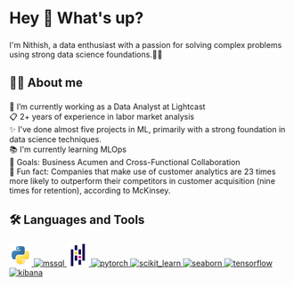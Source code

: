 <h1 align="left">Hey 👋 What's up?</h1>

###

<p align="left">I'm Nithish, a data enthusiast with a passion for solving complex problems using strong data science foundations.👨‍💻</p>

###

<h2 align="left"> 👨‍💻 About me</h2>

###

<p align="left">🔭 I’m currently working as a Data Analyst at Lightcast<br> 📋 2+ years of experience in labor market analysis <br>✨ I've done almost five projects in ML, primarily with a strong foundation in data science techniques. <br>📚 I'm currently learning MLOps<br>🎯 Goals: Business Acumen and Cross-Functional Collaboration<br>🎲 Fun fact: Companies that make use of customer analytics are 23 times more likely to outperform their competitors in customer acquisition (nine times for retention), according to McKinsey.</p>

###

<h2 align="left"> 🛠️ Languages and Tools</h2>

###

<p align="left"> <a href="https://www.python.org" target="_blank" rel="noreferrer"> <img src="https://raw.githubusercontent.com/devicons/devicon/master/icons/python/python-original.svg" alt="python" width="40" height="40"/> </a> <a href="https://www.microsoft.com/en-us/sql-server" target="_blank" rel="noreferrer"> <img src="https://www.svgrepo.com/show/303229/microsoft-sql-server-logo.svg" alt="mssql" width="40" height="40"/> </a> <a href="https://pandas.pydata.org/" target="_blank" rel="noreferrer"> <img src="https://raw.githubusercontent.com/devicons/devicon/2ae2a900d2f041da66e950e4d48052658d850630/icons/pandas/pandas-original.svg" alt="pandas" width="40" height="40"/> </a>  <a href="https://pytorch.org/" target="_blank" rel="noreferrer"> <img src="https://www.vectorlogo.zone/logos/pytorch/pytorch-icon.svg" alt="pytorch" width="40" height="40"/> </a> <a href="https://scikit-learn.org/" target="_blank" rel="noreferrer"> <img src="https://upload.wikimedia.org/wikipedia/commons/0/05/Scikit_learn_logo_small.svg" alt="scikit_learn" width="40" height="40"/> </a> <a href="https://seaborn.pydata.org/" target="_blank" rel="noreferrer"> <img src="https://seaborn.pydata.org/_images/logo-mark-lightbg.svg" alt="seaborn" width="40" height="40"/> </a> <a href="https://www.tensorflow.org" target="_blank" rel="noreferrer"> <img src="https://www.vectorlogo.zone/logos/tensorflow/tensorflow-icon.svg" alt="tensorflow" width="40" height="40"/> </a> <a href="https://www.elastic.co/kibana" target="_blank" rel="noreferrer"> <img src="https://www.vectorlogo.zone/logos/elasticco_kibana/elasticco_kibana-icon.svg" alt="kibana" width="40" height="40"/> </a> </p>

###
